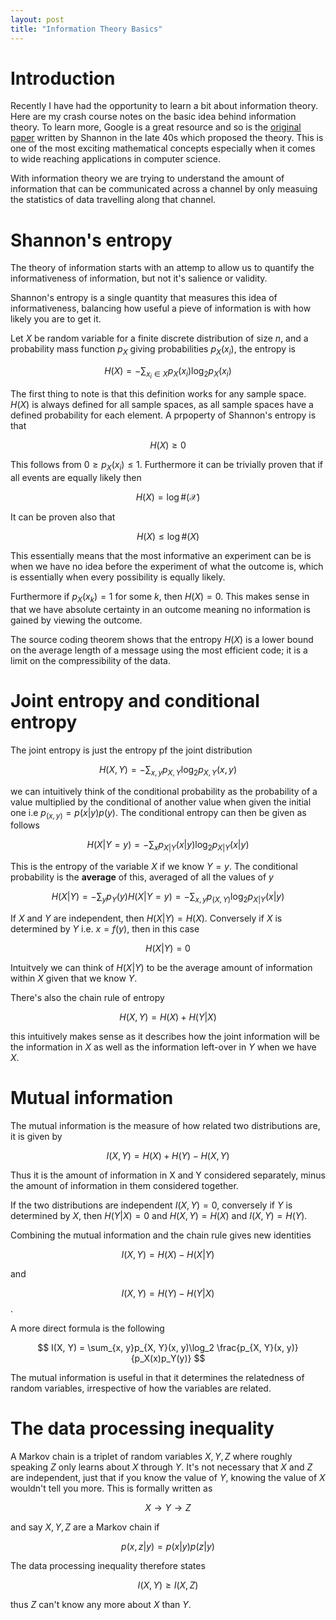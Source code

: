 ```yaml
---
layout: post
title: "Information Theory Basics"
--- 
```


# Introduction
Recently I have had the opportunity to learn a bit about information theory. Here are my crash course notes on the basic idea behind information theory. To learn more, Google is a great resource and so is the [original paper](http://www.math.harvard.edu/~ctm/home/text/others/shannon/entropy/entropy.pdf) written by Shannon in the late 40s which proposed the theory. This is one of the most exciting mathematical concepts especially when it comes to wide reaching applications in computer science.

With information theory we are trying to understand the amount of information that can be communicated across a channel by only measuing the statistics of data travelling along that channel.

# Shannon's entropy
The theory of information starts with an attemp to allow us to quantify the informativeness of information, but not it's salience or validity.

Shannon's entropy is a single quantity that measures this idea of informativeness, balancing how useful a pieve of information is with how likely you are to get it.

Let $X$ be random variable for a finite discrete distribution of size $n$, and a probability mass function $p_{X}$ giving probabilities $p_{X}(x_i)$, the entropy is

$$ 
H(X) = - \sum_{x_i \in X} p_X(x_i)\log_2p_X(x_i)
$$

The first thing to note is that this definition works for any sample space. $H(X)$ is always defined for all sample spaces, as all sample spaces have a defined probability for each element. A prpoperty of Shannon's entropy is that 

$$
H(X) \geq 0
$$

This follows from $0\geq p_X(x_i) \leq 1$. Furthermore it can be trivially proven that if all events are equally likely then 

$$ 
H(X) = \log \#(\mathcal X)
$$

It can be proven also that

$$
H(X) \leq \log \# \mathcal(X)
$$

This essentially means that the most informative an experiment can be is when we have no idea before the experiment of what the outcome is, which is essentially when every possibility is equally likely.

Furthermore if $p_X(x_k) = 1$ for some $k$, then $H(X) = 0$. This makes sense in that we have absolute certainty in an outcome meaning no information is gained by viewing the outcome.

The source coding theorem shows that the entropy $H(X)$ is a lower bound on the average length of a message using the most efficient code; it is a limit on the compressibility of the data. 

# Joint entropy and conditional entropy
The joint entropy is just the entropy pf the joint distribution

$$
H(X, Y) = - \sum_{x, y} p_{X,Y} \log_{2} p_{X, Y}(x, y)
$$


we can intuitively think of the conditional probability as the probability of a value multiplied by the conditional of another value when given the initial one i.e $p_(x, y) = p(x\lvert y)p(y)$. The conditional entropy can then be given as follows


$$
H(X\lvert Y=y) = - \sum_x p_{X\lvert  Y}(x\lvert y)\log_2 p_{X\lvert Y}(x\lvert y)
$$

This is the entropy of the variable $X$ if we know $Y=y$. The conditional probability is the **average** of this, averaged of all the values of $y$

$$
H(X\lvert Y) = - \sum_y p_Y(y)H(X\lvert Y=y) = - \sum_{x, y}p_(X, Y)\log_2 p_{X\lvert Y}(x\lvert y)
$$ 

If $X$ and $Y$ are independent, then $H(X\lvert Y) = H(X)$. Conversely if $X$ is determined by $Y$ i.e. $x = f(y)$, then in this case

$$
H(X\lvert Y) = 0
$$

Intuitvely we can think of $H(X\lvert Y)$ to be the average amount of information within $X$ given that we know $Y$.

There's also the chain rule of entropy

$$
H(X, Y) = H(X) + H(Y\lvert X)
$$

this intuitively makes sense as it describes how the joint information will be the information in $X$ as well as the information left-over in $Y$ when we have $X$.

# Mutual information
The mutual information is the measure of how related two distributions are, it is given by

$$
I(X, Y) = H(X) + H(Y) - H(X, Y)
$$

Thus it is the amount of information in X and Y considered separately, minus the amount of information in them considered together.

If the two distributions are independent $I(X, Y) = 0$, conversely if $Y$ is determined by $X$, then $H(Y\lvert X) = 0$ and $H(X,Y) = H(X)$ and $I(X, Y) = H(Y)$.

Combining the mutual information and the chain rule gives new identities

$$
I(X, Y) = H(X) - H(X\lvert Y)
$$

and 

$$ 
I(X, Y) = H(Y) - H(Y\lvert X)
$$
. 

A more direct formula is the following

$$
I(X, Y) = \sum_{x, y}p_{X, Y}(x, y)\log_2 \frac{p_{X, Y}(x, y)}{p_X(x)p_Y(y)}
$$

The mutual information is useful in that it determines the relatedness of random variables, irrespective of how the variables are related.

# The data processing inequality
A Markov chain is a triplet of random variables $X, Y, Z$ where roughly speaking $Z$ only learns about $X$ through $Y$. It's not necessary that $X$ and $Z$ are independent, just that if you know the value of $Y$, knowing the value of $X$ wouldn't tell you more. This is formally written as 

$$ 
X \rightarrow Y \rightarrow Z
$$

and say $X, Y, Z$ are a Markov chain if 

$$
p(x, z\lvert  y) = p(x\lvert y)p(z\lvert y)
$$

The data processing inequality therefore states

$$
I(X, Y) \geq I(X, Z)
$$

thus $Z$ can't know any more about $X$ than $Y$. 